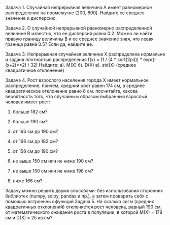 Задача 1. Случайная непрерывная величина A имеет равномерное распределение на
промежутке (200, 800].
Найдите ее среднее значение и дисперсию.

Задача 2. О случайной непрерывной равномерно распределенной величине B известно, что ее
дисперсия равна 0.2.
Можно ли найти правую границу величины B и ее среднее значение зная, что левая
граница равна 0.5?
Если да, найдите ее.

Задача 3. Непрерывная случайная величина X распределена нормально и задана плотностью
распределения
f(x) = (1 / (4 * sqrt(2pi))) * exp((-(x+2)**2) / 32)
Найдите:
а). M(X)
б). D(X)
в). std(X) (среднее квадратичное отклонение)

Задача 4. Рост взрослого населения города X имеет нормальное распределение, причем, средний рост равен 174 см, а среднее квадратическое отклонение равно 8 см. посчитайте, какова вероятность того, что случайным образом выбранный взрослый человек имеет рост:

1. больше 182 см?

2. больше 190 см?

3. от 166 см до 190 см?

4. от 166 см до 182 см?

5. от 158 см до 190 см?

6. не выше 150 см или не ниже 190 см?

7. не выше 150 см или не ниже 198 см?

8. ниже 166 см?


Задачу можно решить двумя способами: без использования сторонних библиотек (numpy, scipy, pandas и пр.), а затем проверить себя с помощью встроенных функций
Задача 5. На сколько сигм (средних квадратичных отклонений) отклоняется рост человека, равный 190 см, от математического ожидания роста в популяции, в которой M(X) = 178 см и D(X) = 25 кв.см?